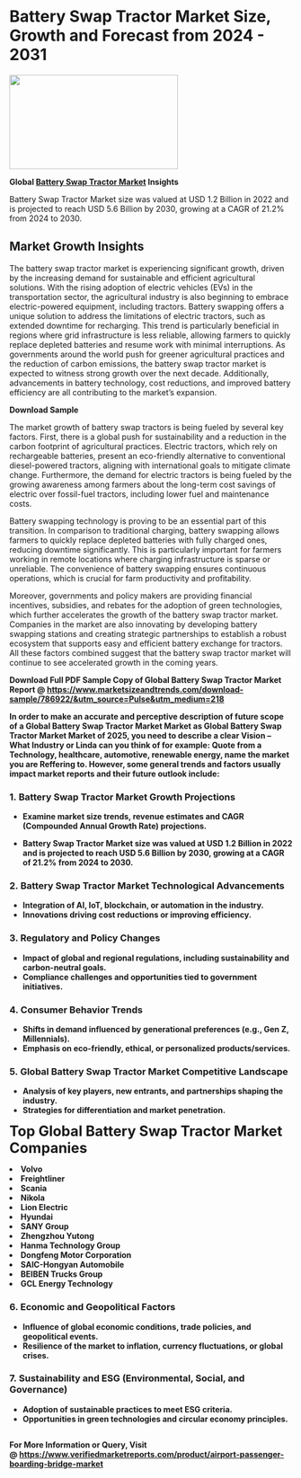 <H1>Battery Swap Tractor Market Size, Growth and Forecast from 2024 - 2031</H1><img class="aligncenter size-medium wp-image-584254" src="https://thirdeyenews.in/wp-content/uploads/2024/09/Global-Market-Research-300x168.jpeg" alt="" width="300" height="168" /><p><strong>Global&nbsp;<a href="https://www.marketsizeandtrends.com/download-sample/786922/&amp;utm_source=Pulse&amp;utm_medium=218">Battery Swap Tractor Market</a> Insights</strong></p><p>Battery Swap Tractor Market size was valued at USD 1.2 Billion in 2022 and is projected to reach USD 5.6 Billion by 2030, growing at a CAGR of 21.2% from 2024 to 2030.</p><p><h2>Market Growth Insights</h2> <p>The battery swap tractor market is experiencing significant growth, driven by the increasing demand for sustainable and efficient agricultural solutions. With the rising adoption of electric vehicles (EVs) in the transportation sector, the agricultural industry is also beginning to embrace electric-powered equipment, including tractors. Battery swapping offers a unique solution to address the limitations of electric tractors, such as extended downtime for recharging. This trend is particularly beneficial in regions where grid infrastructure is less reliable, allowing farmers to quickly replace depleted batteries and resume work with minimal interruptions. As governments around the world push for greener agricultural practices and the reduction of carbon emissions, the battery swap tractor market is expected to witness strong growth over the next decade. Additionally, advancements in battery technology, cost reductions, and improved battery efficiency are all contributing to the market’s expansion.</p> <p><strong>Download Sample</strong></p> <p>The market growth of battery swap tractors is being fueled by several key factors. First, there is a global push for sustainability and a reduction in the carbon footprint of agricultural practices. Electric tractors, which rely on rechargeable batteries, present an eco-friendly alternative to conventional diesel-powered tractors, aligning with international goals to mitigate climate change. Furthermore, the demand for electric tractors is being fueled by the growing awareness among farmers about the long-term cost savings of electric over fossil-fuel tractors, including lower fuel and maintenance costs.</p> <p>Battery swapping technology is proving to be an essential part of this transition. In comparison to traditional charging, battery swapping allows farmers to quickly replace depleted batteries with fully charged ones, reducing downtime significantly. This is particularly important for farmers working in remote locations where charging infrastructure is sparse or unreliable. The convenience of battery swapping ensures continuous operations, which is crucial for farm productivity and profitability.</p> <p>Moreover, governments and policy makers are providing financial incentives, subsidies, and rebates for the adoption of green technologies, which further accelerates the growth of the battery swap tractor market. Companies in the market are also innovating by developing battery swapping stations and creating strategic partnerships to establish a robust ecosystem that supports easy and efficient battery exchange for tractors. All these factors combined suggest that the battery swap tractor market will continue to see accelerated growth in the coming years.</p> <p><strong></p><p><span class=""><strong>Download Full PDF Sample Copy of Global Battery Swap Tractor Market Report</strong> @ <a href="https://www.marketsizeandtrends.com/download-sample/786922/&amp;utm_source=Pulse&amp;utm_medium=218" target="_blank">https://www.marketsizeandtrends.com/download-sample/786922/&amp;utm_source=Pulse&amp;utm_medium=218</a></span></p><p>In order to make an accurate and perceptive description of future scope of a Global&nbsp;Battery Swap Tractor Market Market as Global&nbsp;Battery Swap Tractor Market Market of 2025, you need to describe a clear Vision &ndash; What Industry or Linda can you think of for example: Quote from a Technology, healthcare, automotive, renewable energy, name the market you are Reffering to. However, some general trends and factors usually impact market reports and their future outlook include:</p><h3>1.&nbsp;<strong>Battery Swap Tractor Market Growth Projections</strong></h3><ul><li>Examine market size trends, revenue estimates and CAGR (Compounded Annual Growth Rate) projections.</li><li><p>Battery Swap Tractor Market size was valued at USD 1.2 Billion in 2022 and is projected to reach USD 5.6 Billion by 2030, growing at a CAGR of 21.2% from 2024 to 2030.</p></li></ul><h3>2.&nbsp;<strong>Battery Swap Tractor Market Technological Advancements</strong></h3><ul><li>Integration of AI, IoT, blockchain, or automation in the industry.</li><li>Innovations driving cost reductions or improving efficiency.</li></ul><h3>3.&nbsp;<strong>Regulatory and Policy Changes</strong></h3><ul><li>Impact of global and regional regulations, including sustainability and carbon-neutral goals.</li><li>Compliance challenges and opportunities tied to government initiatives.</li></ul><h3>4.&nbsp;<strong>Consumer Behavior Trends</strong></h3><ul><li>Shifts in demand influenced by generational preferences (e.g., Gen Z, Millennials).</li><li>Emphasis on eco-friendly, ethical, or personalized products/services.</li></ul><h3>5.&nbsp;<strong>Global Battery Swap Tractor Market Competitive Landscape</strong></h3><ul><li>Analysis of key players, new entrants, and partnerships shaping the industry.</li><li>Strategies for differentiation and market penetration.</li></ul><p data-pm-slice="1 1 []"><span style="color: inherit; font-family: inherit; font-size: 25px;">Top Global Battery Swap Tractor Market Companies</span></p><div class="" data-test-id=""><p><li>Volvo</li><li> Freightliner</li><li> Scania</li><li> Nikola</li><li> Lion Electric</li><li> Hyundai</li><li> SANY Group</li><li> Zhengzhou Yutong</li><li> Hanma Technology Group</li><li> Dongfeng Motor Corporation</li><li> SAIC-Hongyan Automobile</li><li> BEIBEN Trucks Group</li><li> GCL Energy Technology</li></p></div><h3>6.&nbsp;<strong>Economic and Geopolitical Factors</strong></h3><ul><li>Influence of global economic conditions, trade policies, and geopolitical events.</li><li>Resilience of the market to inflation, currency fluctuations, or global crises.</li></ul><h3>7.&nbsp;<strong>Sustainability and ESG (Environmental, Social, and Governance)</strong></h3><ul><li>Adoption of sustainable practices to meet ESG criteria.</li><li>Opportunities in green technologies and circular economy principles.</li></ul><h2><strong style="font-size: 14px;">For More Information or Query, Visit @&nbsp;</strong><a style="background-color: #ffffff; font-size: 14px;" href="https://www.marketsizeandtrends.com/report/battery-swap-tractor-market/" target="_blank">https://www.verifiedmarketreports.com/product/airport-passenger-boarding-bridge-market</a></h2>
